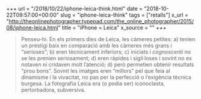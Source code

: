 +++
url = "/2018/10/22/iphone-leica-think.html"
date = "2018-10-22T09:57:00+00:00"
slug = "iphone-leica-think"
tags = ["retalls"]
x_url = "http://theonlinephotographer.typepad.com/the_online_photographer/2015/08/iphone-leica.html"
title = "iPhone = Leica"
x_source = ""
+++


> Penseu-hi. En els primers dies de Leica, les càmeres petites: a) tenien un prestigi baix en comparació amb les càmeres més grans i “serioses”; b) eren tècnicament inferiors; c) iniciats i *cognoscenti* no se les prenien seriosament; d) eren ràpides i sigil·loses i sovint no es notaven ni cridaven molt l’atenció; d) però permetien obtenir resultats “prou bons”. Sovint les imatges eren “millors” pel que feia al dinamisme i la vivacitat, no pas per la perfecció o l’exigència tècnica burgesa. La fotografia Leica era (o podia ser) iconoclasta, pertorbadora, subversiva.

